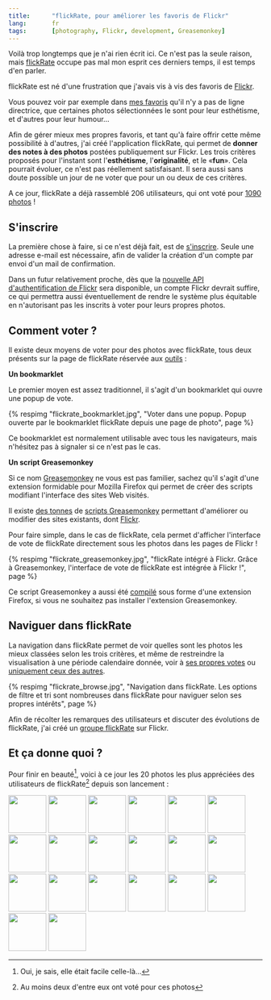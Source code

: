 ```yaml
---
title:      "flickRate, pour améliorer les favoris de Flickr"
lang:       fr
tags:       [photography, Flickr, development, Greasemonkey]
---
```


Voilà trop longtemps que je n'ai rien écrit ici. Ce n'est pas la seule raison, mais [flickRate](http://flickrate.gasteroprod.com/) occupe pas mal mon esprit ces derniers temps, il est temps d'en parler.


flickRate est né d'une frustration que j'avais vis à vis des favoris de [Flickr](https://flickr.com/).

Vous pouvez voir par exemple dans [mes favoris](https://www.flickr.com/photos/nicolas-hoizey/favorites/) qu'il n'y a pas de ligne directrice, que certaines photos sélectionnées le sont pour leur esthétisme, et d'autres pour leur humour…

Afin de gérer mieux mes propres favoris, et tant qu'à faire offrir cette même possibilité à d'autres, j'ai créé l'application flickRate, qui permet de **donner des notes à des photos** postées publiquement sur Flickr. Les trois critères proposés pour l'instant sont l'**esthétisme**, l'**originalité**, et le «**fun**». Cela pourrait évoluer, ce n'est pas réellement satisfaisant. Il sera aussi sans doute possible un jour de ne voter que pour un ou deux de ces critères.

A ce jour, flickRate a déjà rassemblé 206 utilisateurs, qui ont voté pour [1090 photos](http://flickrate.gasteroprod.com/browse.php?nb=32&who=all&when=all&criteria=aesthetics) !

## S'inscrire


La première chose à faire, si ce n'est déjà fait, est de [s'inscrire](http://flickrate.gasteroprod.com/register.php). Seule une adresse e-mail est nécessaire, afin de valider la création d'un compte par envoi d'un mail de confirmation.

Dans un futur relativement proche, dès que la [nouvelle API d'authentification de Flickr](https://flickr.com/services/api/auth.spec.html) sera disponible, un compte Flickr devrait suffire, ce qui permettra aussi éventuellement de rendre le système plus équitable en n'autorisant pas les inscrits à voter pour leurs propres photos.

## Comment voter ?


Il existe deux moyens de voter pour des photos avec flickRate, tous deux présents sur la page de flickRate réservée aux [outils](http://flickrate.gasteroprod.com/tools.php) :

**Un bookmarklet**

Le premier moyen est assez traditionnel, il s'agit d'un bookmarklet qui ouvre une popup de vote.

{% respimg "flickrate_bookmarklet.jpg", "Voter dans une popup. Popup ouverte par le bookmarklet flickRate depuis une page de photo", page %}


Ce bookmarklet est normalement utilisable avec tous les navigateurs, mais n'hésitez pas à signaler si ce n'est pas le cas.

**Un script Greasemonkey**

Si ce nom [Greasemonkey](http://greasemonkey.mozdev.org/) ne vous est pas familier, sachez qu'il s'agit d'une extension formidable pour Mozilla Firefox qui permet de créer des scripts modifiant l'interface des sites Web visités.

Il existe [des tonnes](http://blogmarks.net/tag/greasemonkey) de [scripts Greasemonkey](http://dunck.us/collab/GreaseMonkeyUserScripts) permettant d'améliorer ou modifier des sites existants, dont [Flickr](http://dunck.us/collab/GreaseMonkeyUserScripts#head-bf3e38f5cf2d4219b5d85be3de046038aa959e0d).

Pour faire simple, dans le cas de flickRate, cela permet d'afficher l'interface de vote de flickRate directement sous les photos dans les pages de Flickr !

{% respimg "flickrate_greasemonkey.jpg", "flickRate intégré à Flickr. Grâce à Greasemonkey, l'interface de vote de flickRate est intégrée à Flickr !", page %}


Ce script Greasemonkey a aussi été [compilé](http://www.letitblog.com/greasemonkey-compiler/) sous forme d'une extension Firefox, si vous ne souhaitez pas installer l'extension Greasemonkey.

## Naviguer dans flickRate


La navigation dans flickRate permet de voir quelles sont les photos les mieux classées selon les trois critères, et même de restreindre la visualisation à une période calendaire donnée, voir à [ses propres votes](http://flickrate.gasteroprod.com/browse.php?nb=32&who=you&when=all&criteria=aesthetics) ou [uniquement ceux des autres](http://flickrate.gasteroprod.com/browse.php?nb=32&who=others&when=all&criteria=aesthetics).

{% respimg "flickrate_browse.jpg", "Navigation dans flickRate. Les options de filtre et tri sont nombreuses dans flickRate pour naviguer selon ses propres intérêts", page %}


Afin de récolter les remarques des utilisateurs et discuter des évolutions de flickRate, j'ai créé un [groupe flickRate](https://www.flickr.com/groups/flickrate/) sur Flickr.

## Et ça donne quoi ?


Pour finir en beauté[^t1], voici à ce jour les 20 photos les plus appréciées des utilisateurs de flickRate[^t2] depuis son lancement :

<a href="https://www.flickr.com/photos/84796723@N00/1558605/" title="longtail on the beach, by dogsbody"><img src="http://photos2.flickr.com/1558605_af64edfa42_s.jpg" width="75" height="75" /></a>
<a href="https://www.flickr.com/photos/47689490@N00/11757131/" title="Lucy In The Sky With Diamonds, by noqontrol"><img src="http://photos6.flickr.com/11757131_c7e7c32baf_s.jpg" width="75" height="75" /></a>
<a href="https://www.flickr.com/photos/64235932@N00/13512288/" title="Under Rain, by Foad 2Fun"><img src="https://photos10.flickr.com/13512288_f9a2dd2e78_s.jpg" width="75" height="75" /></a>
<a href="https://www.flickr.com/photos/38608514@N00/13466833/" title="L&apos;intÃ©rieur de la basilique de Lisieux, by Nicolas Hoizey"><img src="https://photos11.flickr.com/13466833_cf31714fa7_s.jpg" width="75" height="75" /></a>
<a href="https://www.flickr.com/photos/59171457@N00/13251523/" title="IMG_1973, by conceptDawg"><img src="https://photos11.flickr.com/13251523_75cfb52b06_s.jpg" width="75" height="75" /></a>
<a href="https://www.flickr.com/photos/43671131372@N01/4271300/" title="Wolf Moon, by notraces"><img src="http://photos4.flickr.com/4271300_9fc9235f4e_s.jpg" width="75" height="75" /></a>
<a href="https://www.flickr.com/photos/49503111054@N01/9887123/" title="sun, by lil aNNa"><img src="http://photos5.flickr.com/9887123_8005cb4929_s.jpg" width="75" height="75" /></a>
<a href="https://www.flickr.com/photos/11823401@N00/11668682/" title="Curve 70, by Crinity"><img src="https://photos10.flickr.com/11668682_f9af877357_s.jpg" width="75" height="75" /></a>
<a href="https://www.flickr.com/photos/15297893@N00/5762084/" title="Winter in spring #2, by solea"><img src="http://photos6.flickr.com/5762084_496b9624bf_s.jpg" width="75" height="75" /></a>
<a href="https://www.flickr.com/photos/80866212@N00/9185047/" title="China Image 0039, by Jackson Lee"><img src="http://photos4.flickr.com/9185047_be635d551a_s.jpg" width="75" height="75" /></a>
<a href="https://www.flickr.com/photos/66812927@N00/8109304/" title="Asaf-ud-Daula&apos;s Imambara, by madviks"><img src="http://photos6.flickr.com/8109304_d03036bac0_s.jpg" width="75" height="75" /></a>
<a href="https://www.flickr.com/photos/35277602@N00/1290277/" title="Chevrons, by BombDog"><img src="http://photos2.flickr.com/1290277_172122f428_s.jpg" width="75" height="75" /></a>
<a href="https://www.flickr.com/photos/15264742@N00/4594639/" title="Fusca, by Josa Jr"><img src="http://photos3.flickr.com/4594639_7d92a87b69_s.jpg" width="75" height="75" /></a>
<a href="https://www.flickr.com/photos/89826592@N00/14295396/" title="Let the light shine, by Mark, The"><img src="https://photos14.flickr.com/14295396_b1982fbf29_s.jpg" width="75" height="75" /></a>
<a href="https://www.flickr.com/photos/38608514@N00/3057330/" title="Le TrÃ©port, Normandie, France, by Nicolas Hoizey"><img src="https://photos1.flickr.com/3057330_e284624052_s.jpg" width="75" height="75" /></a>
<a href="https://www.flickr.com/photos/74813207@N00/20717912/" title="La Jolla Shores #06, by mutbka"><img src="https://photos16.flickr.com/20717912_0eda5882a1_s.jpg" width="75" height="75" /></a>
<a href="https://www.flickr.com/photos/43671131372@N01/19602128/" title="Moon on Ice, by notraces"><img src="https://photos14.flickr.com/19602128_ce8843acbd_s.jpg" width="75" height="75" /></a>
<a href="https://www.flickr.com/photos/43671131372@N01/20275216/" title="Look to the Sky, by notraces"><img src="https://photos17.flickr.com/20275216_e9a6dc096c_s.jpg" width="75" height="75" /></a>
<a href="https://www.flickr.com/photos/92362770@N00/20233031/" title="2002-202A, by aquanerds"><img src="https://photos17.flickr.com/20233031_41fa2f9a79_s.jpg" width="75" height="75" /></a>
<a href="https://www.flickr.com/photos/92362770@N00/20039694/" title="2000-032A, by aquanerds"><img src="https://photos15.flickr.com/20039694_81b5500cb5_s.jpg" width="75" height="75" /></a>


[^t1]: Oui, je sais, elle était facile celle-là…

[^t2]: Au moins deux d'entre eux ont voté pour ces photos
